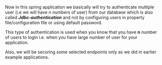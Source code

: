 Now in this spring application we basically will 
try to authenticate multiple user
(i.e we will have n numbers of user) from our 
database which is also called 
***Jdbc-authentication*** and not by 
configuring users in property file/configuration file 
or using default password.

This type of authentication is used when you 
know that you have **n** number of users to login 
i.e. when you have large number of user for 
your application.

Also, we will be securing some selected 
endpoints only as we did in earlier example 
applications.
